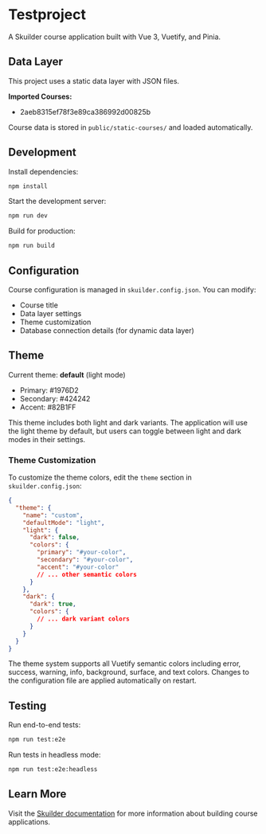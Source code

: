 # Testproject

A Skuilder course application built with Vue 3, Vuetify, and Pinia.

## Data Layer

This project uses a static data layer with JSON files.

**Imported Courses:**
- 2aeb8315ef78f3e89ca386992d00825b

Course data is stored in `public/static-courses/` and loaded automatically.

## Development

Install dependencies:
```bash
npm install
```

Start the development server:
```bash
npm run dev
```

Build for production:
```bash
npm run build
```

## Configuration

Course configuration is managed in `skuilder.config.json`. You can modify:
- Course title
- Data layer settings
- Theme customization
- Database connection details (for dynamic data layer)

## Theme

Current theme: **default** (light mode)
- Primary: #1976D2
- Secondary: #424242
- Accent: #82B1FF

This theme includes both light and dark variants. The application will use the light theme by default, but users can toggle between light and dark modes in their settings.

### Theme Customization

To customize the theme colors, edit the `theme` section in `skuilder.config.json`:

```json
{
  "theme": {
    "name": "custom",
    "defaultMode": "light",
    "light": {
      "dark": false,
      "colors": {
        "primary": "#your-color",
        "secondary": "#your-color",
        "accent": "#your-color"
        // ... other semantic colors
      }
    },
    "dark": {
      "dark": true,
      "colors": {
        // ... dark variant colors
      }
    }
  }
}
```

The theme system supports all Vuetify semantic colors including error, success, warning, info, background, surface, and text colors. Changes to the configuration file are applied automatically on restart.

## Testing

Run end-to-end tests:
```bash
npm run test:e2e
```

Run tests in headless mode:
```bash
npm run test:e2e:headless
```

## Learn More

Visit the [Skuilder documentation](https://github.com/NiloCK/vue-skuilder) for more information about building course applications.
